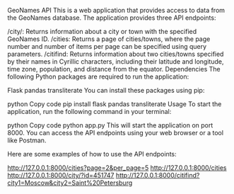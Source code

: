 GeoNames API
This is a web application that provides access to data from the GeoNames database. The application provides three API endpoints:

/city/: Returns information about a city or town with the specified GeoNames ID.
/cities: Returns a page of cities/towns, where the page number and number of items per page can be specified using query parameters.
/citifind: Returns information about two cities/towns specified by their names in Cyrillic characters, including their latitude and longitude, time zone, population, and distance from the equator.
Dependencies
The following Python packages are required to run the application:

Flask
pandas
transliterate
You can install these packages using pip:

python
Copy code
pip install flask pandas transliterate
Usage
To start the application, run the following command in your terminal:

python
Copy code
python app.py
This will start the application on port 8000. You can access the API endpoints using your web browser or a tool like Postman.

Here are some examples of how to use the API endpoints:

http://127.0.0.1:8000/cities?page=2&per_page=5
http://127.0.0.1:8000/cities
http://127.0.0.1:8000/city/?id=451747
http://127.0.0.1:8000/citifind?city1=Moscow&city2=Saint%20Petersburg